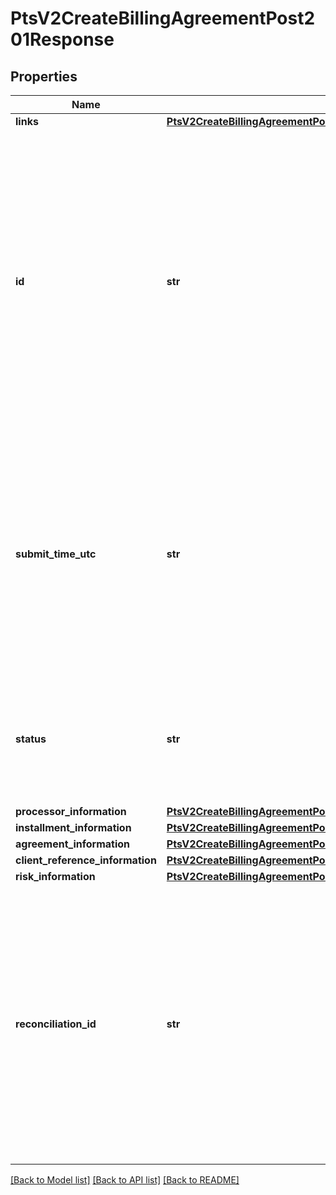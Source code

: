 # PtsV2CreateBillingAgreementPost201Response

## Properties
Name | Type | Description | Notes
------------ | ------------- | ------------- | -------------
**links** | [**PtsV2CreateBillingAgreementPost201ResponseLinks**](PtsV2CreateBillingAgreementPost201ResponseLinks.md) |  | [optional] 
**id** | **str** | An unique identification number generated by Cybersource to identify the submitted request. Returned by all services. It is also appended to the endpoint of the resource. On incremental authorizations, this value with be the same as the identification number returned in the original authorization response.  | [optional] 
**submit_time_utc** | **str** | Time of request in UTC. Format: &#x60;YYYY-MM-DDThh:mm:ssZ&#x60; **Example** &#x60;2016-08-11T22:47:57Z&#x60; equals August 11, 2016, at 22:47:57 (10:47:57 p.m.). The &#x60;T&#x60; separates the date and the time. The &#x60;Z&#x60; indicates UTC.  Returned by Cybersource for all services.  | [optional] 
**status** | **str** | The status of the billing agreement. Possible value is:   - PENDING   - REVOKED   - ACTIVE   - FAILED   - EXPIRED   - INACTIVE  | [optional] 
**processor_information** | [**PtsV2CreateBillingAgreementPost201ResponseProcessorInformation**](PtsV2CreateBillingAgreementPost201ResponseProcessorInformation.md) |  | [optional] 
**installment_information** | [**PtsV2CreateBillingAgreementPost201ResponseInstallmentInformation**](PtsV2CreateBillingAgreementPost201ResponseInstallmentInformation.md) |  | [optional] 
**agreement_information** | [**PtsV2CreateBillingAgreementPost201ResponseAgreementInformation**](PtsV2CreateBillingAgreementPost201ResponseAgreementInformation.md) |  | [optional] 
**client_reference_information** | [**PtsV2CreateBillingAgreementPost201ResponseClientReferenceInformation**](PtsV2CreateBillingAgreementPost201ResponseClientReferenceInformation.md) |  | [optional] 
**risk_information** | [**PtsV2CreateBillingAgreementPost201ResponseRiskInformation**](PtsV2CreateBillingAgreementPost201ResponseRiskInformation.md) |  | [optional] 
**reconciliation_id** | **str** | Reference number for the transaction. Depending on how your Cybersource account is configured, this value could either be provided in the API request or generated by CyberSource. The actual value used in the request to the processor is provided back to you by Cybersource in the response.  | [optional] 

[[Back to Model list]](../README.md#documentation-for-models) [[Back to API list]](../README.md#documentation-for-api-endpoints) [[Back to README]](../README.md)


